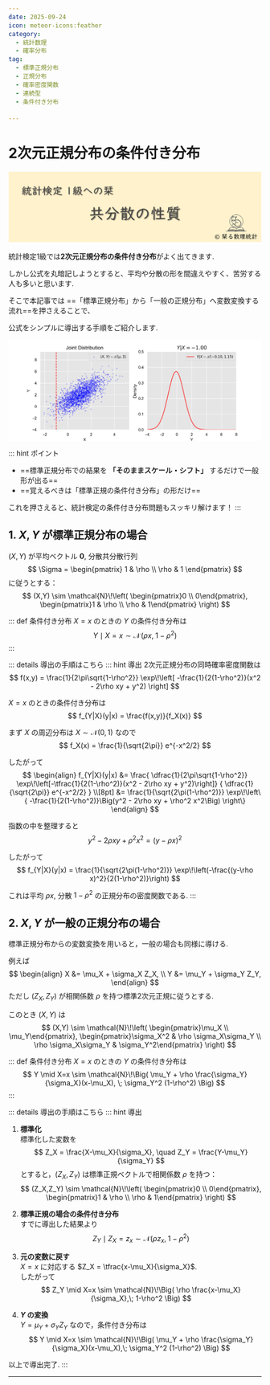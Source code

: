 ```yaml
---
date: 2025-09-24
icon: meteor-icons:feather
category:
  - 統計数理
  - 確率分布
tag:
  - 標準正規分布
  - 正規分布
  - 確率密度関数
  - 連続型
  - 条件付き分布

---
```


# 2次元正規分布の条件付き分布

<div style="display: flex; gap: 10px; justify-content: center;">
  <img src="/assets/images/multivariate_distribution/covariance/thumbnail.png" style="max-width: 100%; height: auto;">
</div>

統計検定1級では**2次元正規分布の条件付き分布**がよく出てきます.  

しかし公式を丸暗記しようとすると、平均や分散の形を間違えやすく、苦労する人も多いと思います.  

そこで本記事では ==「標準正規分布」から「一般の正規分布」へ変数変換する流れ==を押さえることで、  

公式をシンプルに導出する手順をご紹介します. 

<div style="display: flex; gap: 10px; justify-content: center;">
  <img src="/assets/images/multivariate_distribution/normal_cpd/cpd.gif" style="max-width: 100%; height: auto;">
</div>

::: hint ポイント
- ==標準正規分布での結果を **「そのままスケール・シフト」** するだけで一般形が出る==  
- ==覚えるべきは「標準正規の条件付き分布」の形だけ==

これを押さえると、統計検定の条件付き分布問題もスッキリ解けます！
:::

## 1. $X,Y$ が標準正規分布の場合

$(X,Y)$ が平均ベクトル $\mathbf{0}$, 分散共分散行列
$$
\Sigma =
\begin{pmatrix}
1 & \rho \\
\rho & 1
\end{pmatrix}
$$
に従うとする：
$$
(X,Y) \sim \mathcal{N}\!\left(
\begin{pmatrix}0 \\ 0\end{pmatrix},
\begin{pmatrix}1 & \rho \\ \rho & 1\end{pmatrix}
\right)
$$

::: def 条件付き分布
$X=x$ のときの $Y$ の条件付き分布は
$$
Y \mid X=x \sim \mathcal{N}\!\big(\rho x, \; 1-\rho^2\big)
$$
:::

::: details 導出の手順はこちら
::: hint 導出
2次元正規分布の同時確率密度関数は
$$
f(x,y) = \frac{1}{2\pi\sqrt{1-\rho^2}}
\exp\!\left[
-\frac{1}{2(1-\rho^2)}(x^2 - 2\rho xy + y^2)
\right]
$$

$X=x$ のときの条件付き分布は
$$
f_{Y|X}(y|x) = \frac{f(x,y)}{f_X(x)}
$$

まず $X$ の周辺分布は $X \sim \mathcal{N}(0,1)$ なので
$$
f_X(x) = \frac{1}{\sqrt{2\pi}} e^{-x^2/2}
$$

したがって
$$
\begin{align}
f_{Y|X}(y|x)
&= \frac{ \dfrac{1}{2\pi\sqrt{1-\rho^2}}
\exp\!\left[-\tfrac{1}{2(1-\rho^2)}(x^2 - 2\rho xy + y^2)\right]}
{ \dfrac{1}{\sqrt{2\pi}} e^{-x^2/2} } \\[8pt]
&= \frac{1}{\sqrt{2\pi(1-\rho^2)}}
\exp\!\left\{ -\frac{1}{2(1-\rho^2)}\Big(y^2 - 2\rho xy + \rho^2 x^2\Big) \right\}
\end{align}
$$

指数の中を整理すると
$$
y^2 - 2\rho xy + \rho^2 x^2 = (y-\rho x)^2
$$

したがって
$$
f_{Y|X}(y|x) = \frac{1}{\sqrt{2\pi(1-\rho^2)}}
\exp\!\left(-\frac{(y-\rho x)^2}{2(1-\rho^2)}\right)
$$

これは平均 $\rho x$, 分散 $1-\rho^2$ の正規分布の密度関数である.
:::


## 2. $X,Y$ が一般の正規分布の場合

標準正規分布からの変数変換を用いると，一般の場合も同様に導ける.  

例えば
$$
\begin{align}
X &= \mu_X + \sigma_X Z_X, \\
Y &= \mu_Y + \sigma_Y Z_Y,
\end{align}
$$
ただし $(Z_X, Z_Y)$ が相関係数 $\rho$ を持つ標準2次元正規に従うとする.  

このとき $(X,Y)$ は
$$
(X,Y) \sim \mathcal{N}\!\left(
\begin{pmatrix}\mu_X \\ \mu_Y\end{pmatrix},
\begin{pmatrix}\sigma_X^2 & \rho \sigma_X\sigma_Y \\
\rho \sigma_X\sigma_Y & \sigma_Y^2\end{pmatrix}
\right)
$$

::: def 条件付き分布
$X=x$ のときの $Y$ の条件付き分布は
$$
Y \mid X=x \sim \mathcal{N}\!\Big(
\mu_Y + \rho \frac{\sigma_Y}{\sigma_X}(x-\mu_X), \;
\sigma_Y^2 (1-\rho^2)
\Big)
$$
:::

::: details 導出の手順はこちら
::: hint 導出
1. **標準化**  
標準化した変数を
$$
Z_X = \frac{X-\mu_X}{\sigma_X}, \quad 
Z_Y = \frac{Y-\mu_Y}{\sigma_Y}
$$
とすると，$(Z_X,Z_Y)$ は標準正規ベクトルで相関係数 $\rho$ を持つ：
$$
(Z_X,Z_Y) \sim \mathcal{N}\!\left(
\begin{pmatrix}0 \\ 0\end{pmatrix},
\begin{pmatrix}1 & \rho \\ \rho & 1\end{pmatrix}
\right)
$$

2. **標準正規の場合の条件付き分布**  
すでに導出した結果より
$$
Z_Y \mid Z_X=z_x \sim \mathcal{N}(\rho z_x,\; 1-\rho^2)
$$

3. **元の変数に戻す**  
$X=x$ に対応する $Z_X = \tfrac{x-\mu_X}{\sigma_X}$.  
したがって
$$
Z_Y \mid X=x \sim \mathcal{N}\!\Big(
\rho \frac{x-\mu_X}{\sigma_X},\; 1-\rho^2
\Big)
$$

4. **$Y$ の変換**  
$Y = \mu_Y + \sigma_Y Z_Y$ なので，条件付き分布は
$$
Y \mid X=x \sim \mathcal{N}\!\Big(
\mu_Y + \rho \frac{\sigma_Y}{\sigma_X}(x-\mu_X),\;
\sigma_Y^2 (1-\rho^2)
\Big)
$$

以上で導出完了.
:::

---
